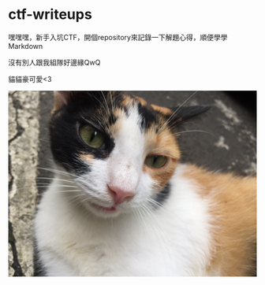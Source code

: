 # ctf-writeups

嘿嘿嘿，新手入坑CTF，開個repository來記錄一下解題心得，順便學學Markdown

沒有別人跟我組隊好邊緣QwQ

貓貓豪可愛<3

![cat](pic/cutecat.jpg)